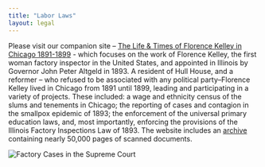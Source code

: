 ```yaml
---
title: "Labor Laws"
layout: legal
---
```


Please visit our companion site – [The Life & Times of Florence Kelley in Chicago 1891-1899](http://florencekelley.northwestern.edu/) - which focuses on the work of Florence Kelley, the first woman factory inspector in the United States, and appointed in Illinois by Governor John Peter Altgeld in 1893. A resident of Hull House, and a reformer – who refused to be associated with any political party–Florence Kelley lived in Chicago from 1891 until 1899, leading and participating in a variety of projects. These included: a wage and ethnicity census of the slums and tenements in Chicago; the reporting of cases and contagion in the smallpox epidemic of 1893; the enforcement of the universal primary education laws, and, most importantly, enforcing the provisions of the Illinois Factory Inspections Law of 1893. The website includes an [archive](http://florencekelley.northwestern.edu/archives/) containing nearly 50,000 pages of scanned documents.

![Factory Cases in the Supreme Court]()
